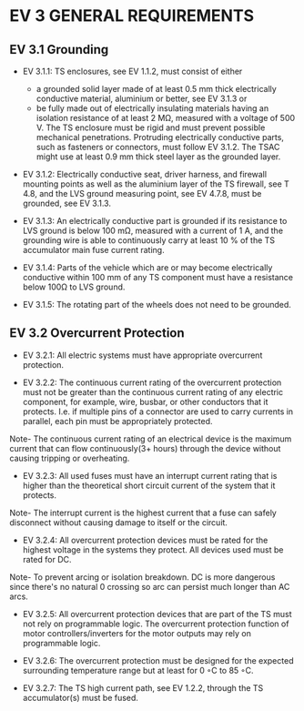 # EV 3 GENERAL REQUIREMENTS

## EV 3.1 Grounding

* EV 3.1.1: TS enclosures, see EV 1.1.2, must consist of either
    - a grounded solid layer made of at least 0.5 mm thick electrically conductive material,
aluminium or better, see EV 3.1.3 or
    - be fully made out of electrically insulating materials having an isolation resistance
of at least 2 MΩ, measured with a voltage of 500 V. The TS enclosure must be rigid
and must prevent possible mechanical penetrations. Protruding electrically conductive
parts, such as fasteners or connectors, must follow EV 3.1.2.
The TSAC might use at least 0.9 mm thick steel layer as the grounded layer.

* EV 3.1.2: Electrically conductive seat, driver harness, and firewall mounting points as well as the
aluminium layer of the TS firewall, see T 4.8, and the LVS ground measuring point, see
EV 4.7.8, must be grounded, see EV 3.1.3.

* EV 3.1.3: An electrically conductive part is grounded if its resistance to LVS ground is below 100 mΩ,
measured with a current of 1 A, and the grounding wire is able to continuously carry at least
10 % of the TS accumulator main fuse current rating.

* EV 3.1.4: Parts of the vehicle which are or may become electrically conductive within 100 mm of any
TS component must have a resistance below 100Ω to LVS ground.

* EV 3.1.5: The rotating part of the wheels does not need to be grounded.

## EV 3.2 Overcurrent Protection

* EV 3.2.1: All electric systems must have appropriate overcurrent protection.

* EV 3.2.2: The continuous current rating of the overcurrent protection must not be greater than the
continuous current rating of any electric component, for example, wire, busbar, or other
conductors that it protects. I.e. if multiple pins of a connector are used to carry currents in
parallel, each pin must be appropriately protected.

Note- The continuous current rating of an electrical device is the maximum current that can flow continuously(3+ hours) through the device without causing tripping or overheating.

* EV 3.2.3: All used fuses must have an interrupt current rating that is higher than the theoretical short
circuit current of the system that it protects.

Note- The interrupt current is the highest current that a fuse can safely disconnect without
causing damage to itself or the circuit.

* EV 3.2.4: All overcurrent protection devices must be rated for the highest voltage in the systems they
protect. All devices used must be rated for DC.

Note- To prevent arcing or isolation breakdown. DC is more dangerous since there's no natural 0 crossing so arc can persist much longer than AC arcs.

* EV 3.2.5: All overcurrent protection devices that are part of the TS must not rely on programmable
logic. The overcurrent protection function of motor controllers/inverters for the motor outputs
may rely on programmable logic.

* EV 3.2.6: The overcurrent protection must be designed for the expected surrounding temperature range
but at least for 0 ◦C to 85 ◦C.

* EV 3.2.7: The TS high current path, see EV 1.2.2, through the TS accumulator(s) must be fused.